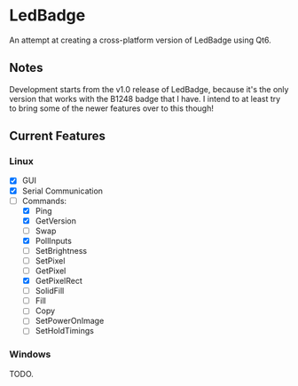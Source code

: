 # LedBadge
An attempt at creating a cross-platform version of LedBadge using Qt6.

## Notes
Development starts from the v1.0 release of LedBadge, because it's the only version that works with the B1248 badge that I have.
I intend to at least try to bring some of the newer features over to this though!

## Current Features
### Linux
 - [x] GUI
 - [x] Serial Communication
 - [ ] Commands:
    - [x] Ping
    - [x] GetVersion
    - [ ] Swap
    - [x] PollInputs
    - [ ] SetBrightness
    - [ ] SetPixel
    - [ ] GetPixel
    - [x] GetPixelRect
    - [ ] SolidFill
    - [ ] Fill
    - [ ] Copy
    - [ ] SetPowerOnImage
    - [ ] SetHoldTimings

### Windows
TODO.